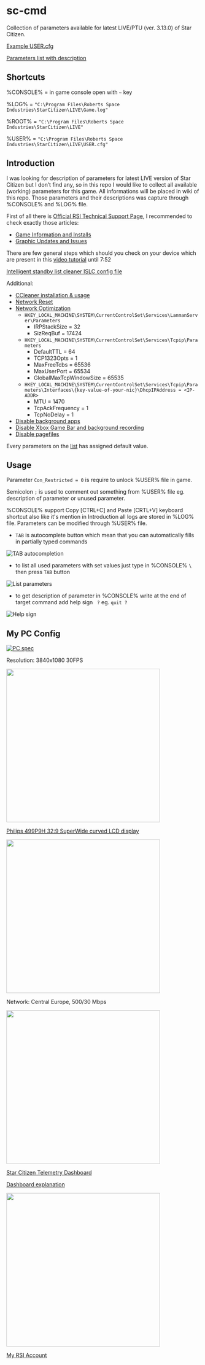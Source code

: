 # sc-cmd
Collection of parameters available for latest LIVE/PTU (ver. 3.13.0) of Star Citizen.

[Example USER.cfg](https://github.com/emilwojcik93/sc-cmd/blob/main/LOWEST_USER.cfg)

[Parameters list with description](https://github.com/emilwojcik93/sc-cmd/blob/main/parameters.txt)

## Shortcuts
%CONSOLE% = in game console open with `~` key

%LOG% = `"C:\Program Files\Roberts Space Industries\StarCitizen\LIVE\Game.log"`

%ROOT% = `"C:\Program Files\Roberts Space Industries\StarCitizen\LIVE"`

%USER% = `"C:\Program Files\Roberts Space Industries\StarCitizen\LIVE\USER.cfg"`

## Introduction
I was looking for description of parameters for latest LIVE version of Star Citizen but I don’t find any, so in this repo I would like to collect all available (working) parameters for this game. All informations will be placed in wiki of this repo. Those parameters and their descriptions was capture through %CONSOLE% and %LOG% file.

First of all there is [Official RSI Technical Support Page](https://support.robertsspaceindustries.com/hc/en-us/categories/202530337-Technical-Support), I recommended to check exactly those articles:
* [Game Information and Installs](https://support.robertsspaceindustries.com/hc/en-us/sections/360000132827-Game-Information-and-Installs)
* [Graphic Updates and Issues](https://support.robertsspaceindustries.com/hc/en-us/sections/360000502253-Graphic-Updates-and-Issues)

There are few general steps which should you check on your device which are present in this [video tutorial](https://youtu.be/xD9irwzIfso) until 7:52

[Intelligent standby list cleaner ISLC config file](https://github.com/emilwojcik93/sc-cmd/blob/main/Intelligent%20standby%20list%20cleaner%20ISLC.exe.Config)

Additional:
* [CCleaner installation & usage](https://youtu.be/6EyCnqtaNss)
* [Network Reset](https://www.digitalcitizen.life/how-reset-all-your-windows-10-network-adapters-just-6-clicks/)
* [Network Optimization](https://youtu.be/xoOLBAmlVhg)
   * `HKEY_LOCAL_MACHINE\SYSTEM\CurrentControlSet\Services\LanmanServer\Parameters`
      * IRPStackSize = 32
      * SizReqBuf = 17424
   * `HKEY_LOCAL_MACHINE\SYSTEM\CurrentControlSet\Services\Tcpip\Parameters`
      * DefaultTTL = 64
      * TCP1323Opts = 1
      * MaxFreeTcbs = 65536
      * MaxUserPort = 65534
      * GlobalMaxTcpWindowSize = 65535
   * `HKEY_LOCAL_MACHINE\SYSTEM\CurrentControlSet\Services\Tcpip\Parameters\Interfaces\{key-value-of-your-nic}\DhcpIPAddress = <IP-ADDR>`
      * MTU = 1470
      * TcpAckFrequency = 1
      * TcpNoDelay = 1
* [Disable background apps](https://www.windowscentral.com/how-prevent-apps-running-background-windows-10)
* [Disable Xbox Game Bar and background recording](https://www.windowscentral.com/how-disable-and-remove-game-bar-windows-10-creators-update)
* [Disable pagefiles](https://tunecomp.net/win10-page-file-disable/)

Every parameters on the [list](https://github.com/emilwojcik93/sc-cmd/wiki/Parameters-list) has assigned default value.

## Usage
Parameter `Con_Restricted = 0` is require to unlock %USER% file in game.

Semicolon `;` is used to comment out something from %USER% file eg. description of parameter or unused parameter.

%CONSOLE% support Copy [CTRL+C] and Paste [CRTL+V] keyboard shortcut also like it's mention in Introduction all logs are stored in %LOG% file. Parameters can be modified through %USER% file.

   - `TAB` is autocomplete button which mean that you can automatically fills in partially typed commands

   ![TAB autocompletion](https://github.com/emilwojcik93/sc-cmd/blob/main/TAB_autocompletion.gif)

   - to list all used parameters with set values just type in %CONSOLE% `\` then press `TAB` button

   ![List parameters](https://github.com/emilwojcik93/sc-cmd/blob/main/list_parameters.gif)

   - to get description of parameter in %CONSOLE% write at the end of target command add help sign ` ?` eg. `quit ?`

   ![Help sign](https://github.com/emilwojcik93/sc-cmd/blob/main/help_example.gif)
   
## My PC Config

[![PC spec](https://www.passmark.com/baselines/V10/images/139690006860.png)](https://www.passmark.com/baselines/V10/display.php?id=139690006860)

Resolution: 3840x1080 30FPS

<a href="https://imgur.com/gallery/W5FZBXL"><img src="https://i.imgur.com/77I4bl5.jpeg"  width="400" /></a>

[Philips 499P9H 32:9 SuperWide curved LCD display](https://www.usa.philips.com/c-p/499P9H_27/brilliance-329-superwide-curved-lcd-display)

<a href="https://imgur.com/gallery/zkA81Vk"><img src="https://i.imgur.com/DRXwldF.jpg"  width="400" /></a>

Network: Central Europe, 500/30 Mbps

<a href="https://www.speedtest.net/result/11281207985"><img src="https://www.speedtest.net/result/11281207985.png" width="400" /></a>

[Star Citizen Telemetry Dashboard](https://robertsspaceindustries.com/telemetry)

[Dashboard explanation](https://support.robertsspaceindustries.com/hc/en-us/articles/360011767373-Star-Citizen-Telemetry-Dashboard)

<a href="https://imgur.com/gallery/1DGVPpC"><img src="https://i.imgur.com/8whaG2M.png"  width="400" /></a>

[My RSI Account](https://robertsspaceindustries.com/citizens/emilwojcik93)
